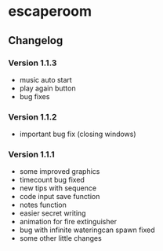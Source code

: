 # escaperoom

## Changelog
### Version 1.1.3
- music auto start
- play again button
- bug fixes

### Version 1.1.2
- important bug fix (closing windows)

### Version 1.1.1
- some improved graphics
- timecount bug fixed
- new tips with sequence
- code input save function
- notes function
- easier secret writing
- animation for fire extinguisher
- bug with infinite wateringcan spawn fixed
- some other little changes


